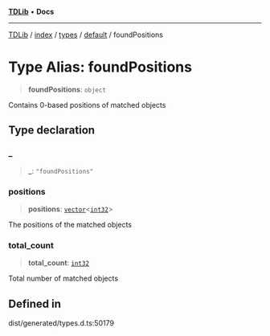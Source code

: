 [**TDLib**](../../../../../../README.md) • **Docs**

***

[TDLib](../../../../../../modules.md) / [index](../../../../../README.md) / [types](../../../README.md) / [default](../README.md) / foundPositions

# Type Alias: foundPositions

> **foundPositions**: `object`

Contains 0-based positions of matched objects

## Type declaration

### \_

> **\_**: `"foundPositions"`

### positions

> **positions**: [`vector`](vector.md)\<[`int32`](int32-1.md)\>

The positions of the matched objects

### total\_count

> **total\_count**: [`int32`](int32-1.md)

Total number of matched objects

## Defined in

dist/generated/types.d.ts:50179
